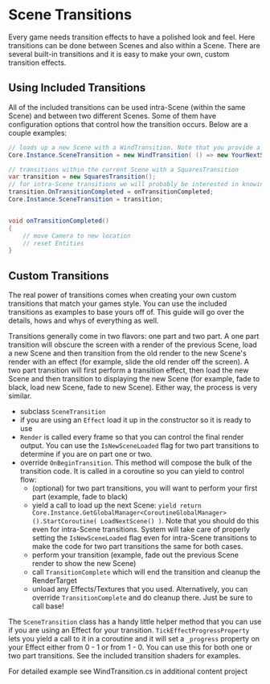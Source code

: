 Scene Transitions
==========
Every game needs transition effects to have a polished look and feel. 
Here transitions can be done between Scenes and also within a Scene. 
There are several built-in transitions and it is easy to make your own, custom transition effects.


## Using Included Transitions
All of the included transitions can be used intra-Scene (within the same Scene) and between two different Scenes. 
Some of them have configuration options that control how the transition occurs. 
Below are a couple examples:

```cs
// loads up a new Scene with a WindTransition. Note that you provide a `Func<Scene>` to provide the Scene to transition to.
Core.Instance.SceneTransition = new WindTransition( () => new YourNextScene() );

// transitions within the current Scene with a SquaresTransition
var transition = new SquaresTransition();
// for intra-Scene transitions we will probably be interested in knowing when the screen is obscured so we can take action
transition.OnTransitionCompleted = onTransitionCompleted;
Core.Instance.SceneTransition = transition;


void onTransitionCompleted()
{
    // move Camera to new location
    // reset Entities
}
```

## Custom Transitions
The real power of transitions comes when creating your own custom transitions that match your games style. 
You can use the included transitions as examples to base yours off of. 
This guide will go over the details, hows and whys of everything as well.

Transitions generally come in two flavors: one part and two part. 
A one part transition will obscure the screen with a render of the previous Scene, load a new Scene and then transition from the old render to the new Scene's render with an effect 
(for example, slide the old render off the screen). 
A two part transition will first perform a transition effect, then load the new Scene and then transition to displaying the new Scene 
(for example, fade to black, load new Scene, fade to new Scene). 
Either way, the process is very similar.

- subclass `SceneTransition`
- if you are using an `Effect` load it up in the constructor so it is ready to use
- `Render` is called every frame so that you can control the final render output. You can use the `IsNewSceneLoaded` flag for two part transitions to determine if you are on part one or two.
- override `OnBeginTransition`. This method will compose the bulk of the transition code. It is called in a coroutine so you can yield to control flow:
	- (optional) for two part transitions, you will want to perform your first part (example, fade to black)
	- yield a call to load up the next Scene: `yield return Core.Instance.GetGlobalManager<CoroutineGlobalManager>().StartCoroutine( LoadNextScene() )`. Note that you should do this even for intra-Scene transitions. System will take care of properly setting the `IsNewSceneLoaded` flag even for intra-Scene transitions to make the code for two part transitions the same for both cases.
	- perform your transition (example, fade out the previous Scene render to show the new Scene)
	- call `TransitionComplete` which will end the transition and cleanup the RenderTarget
	- unload any Effects/Textures that you used. Alternatively, you can override `TransitionComplete` and do cleanup there. Just be sure to call base!

The `SceneTransition` class has a handy little helper method that you can use if you are using an Effect for your transition. `TickEffectProgressProperty` lets you yield a call to it in a coroutine and it will set a `_progress` property on your Effect either from 0 - 1 or from 1 - 0. You can use this for both one or two part transitions. See the included transition shaders for examples.

For detailed example see WindTransition.cs in additional content project


